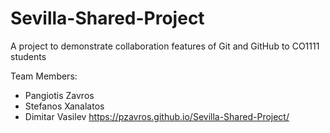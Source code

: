 # Sevilla-Shared-Project
A project to demonstrate collaboration features of Git and GitHub to CO1111 students

Team Members: 
- Pangiotis Zavros 
- Stefanos Xanalatos 
- Dimitar Vasilev 
https://pzavros.github.io/Sevilla-Shared-Project/
